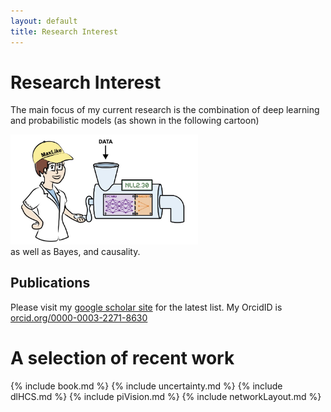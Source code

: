 ```yaml
---
layout: default
title: Research Interest
---
```

# Research Interest
The main focus of my current research is the combination of deep learning and probabilistic models (as shown in the following cartoon) 
<div style="text-align: left;">
    <img src="imgs/ch05_00_opener.jpg" alt="image"  style="left;" width="300">
    <br> as well as Bayes, and causality. 
</div>

## Publications
Please visit my [google scholar site](https://scholar.google.ch/citations?user=T8hH3TMnFPwC&hl=de) for the latest list. My OrcidID is [orcid.org/0000-0003-2271-8630](https://orcid.org/0000-0003-2271-8630)

# A selection of recent work

{% include book.md %}
{% include uncertainty.md %}
{% include dlHCS.md %}
{% include piVision.md %}
{% include networkLayout.md %}
